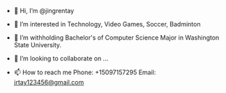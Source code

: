 - 👋 Hi, I’m @jingrentay

- 👀 I’m interested in 
      Technology, Video Games, Soccer, Badminton 
      
- 🌱 I’m withholding Bachelor's of 
      Computer Science Major in Washington State University.

- 💞️ I’m looking to collaborate on ...
- 📫 How to reach me 
      Phone: +15097157295
      Email: jrtay123456@gmail.com
<!---
jingrentay/jingrentay is a ✨ special ✨ repository because its `README.md` (this file) appears on your GitHub profile.
You can click the Preview link to take a look at your changes.
--->
